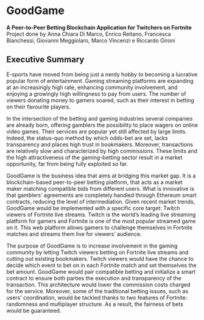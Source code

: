 # GoodGame
**A Peer-to-Peer Betting Blockchain Application for Twitchers on Fortnite**
Project done by Anna Chiara Di Marco, Enrico Reitano, Francesca Bianchessi, Giovanni Meggiolaro, Marco Vincenzi e Riccardo Gironi

## Executive Summary 
E-sports have moved from being just a nerdy hobby to becoming a lucrative popular form of entertainment. Gaming streaming platforms are expanding at an increasingly high rate, enhancing community involvement, and enjoying a growingly high willingness to pay from users. The number of viewers donating money to gamers soared, such as their interest in betting on their favourite players.

In the intersection of the betting and gaming industries several companies are already born, offering gamblers the possibility to place wagers on online video games. Their services are popular yet still affected by large limits. Indeed, the status-quo method by which odds-bet are set, lacks transparency and places high trust in bookmakers. Moreover, transactions are relatively slow and characterized by high commissions. These limits and the high attractiveness of the gaming-betting sector result in a market opportunity, far from being fully exploited so far. 

GoodGame is the business idea that aims at bridging this market gap. It is a blockchain-based peer-to-peer betting platform, that acts as a market maker matching compatible bids from different users. What is innovative is that gamblers’ agreements are completely handled through Ethereum smart contracts, reducing the level of intermediation. Given recent market trends, GoodGame would be implemented with a specific core target: Twitch viewers of Fortnite live streams. Twitch is the world’s leading live streaming platform for gamers and Fortnite is one of the most popular streamed game on it. This web platform allows gamers to challenge themselves in Fortnite matches and streams them live for viewers’ audience. 

The purpose of GoodGame is to increase involvement in the gaming community by letting Twitch viewers betting on Fortnite live streams and cutting out existing bookmakers. Twitch viewers would have the chance to decide which event to bet on in each Fortnite match and set themselves the bet amount. GoodGame would pair compatible betting and initialize a smart contract to ensure both parties the execution and transparency of the transaction. This architecture would lower the commission costs charged for the service. Moreover, some of the traditional betting issues, such as users’ coordination, would be tackled thanks to two features of Fortnite: randomness and multiplayer structure. As a result, the fairness of bets would be guaranteed. 
